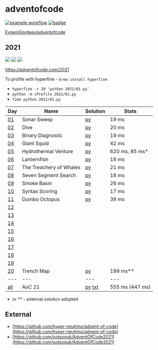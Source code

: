 # adventofcode
[![example workflow](https://github.com/EvgeniGordeev/adventofcode/actions/workflows/ci.yaml/badge.svg)](https://github.com/EvgeniGordeev/adventofcode/actions)
[![badge](https://img.shields.io/endpoint?url=https://gist.githubusercontent.com/EvgeniGordeev/13c6cac3c39702cdcb9cc169b66c3210/raw/runtime-badge.json)](https://github.com/EvgeniGordeev/adventofcode/actions)


[EvgeniGordeev/adventofcode](https://github.com/EvgeniGordeev/adventofcode)

## 2021

![](https://img.shields.io/badge/stars%20⭐-20-yellow)
![](https://img.shields.io/badge/day%20📅-21-blue)
![](https://img.shields.io/badge/days%20completed-10-red)

https://adventofcode.com/2021

To profile with hyperfine - ```brew install hyperfine```

* ```hyperfine -r 10 'python 2021/01.py'```
* ```python -m cProfile 2021/01.py```
* ```time python 2021/01.py```

| Day                                        | Name                    | Solution                                  | Stats           |
|--------------------------------------------|-------------------------|-------------------------------------------|-----------------|
| [01](https://adventofcode.com/2021/day/1)  | Sonar Sweep             | [py](2021/01.py)                          | 19 ms           |
| [02](https://adventofcode.com/2021/day/2)  | Dive                    | [py](2021/02.py)                          | 20 ms           |
| [03](https://adventofcode.com/2021/day/3)  | Binary Diagnostic       | [py](2021/03.py)                          | 19 ms           |
| [04](https://adventofcode.com/2021/day/4)  | Giant Squid             | [py](2021/04.py)                          | 42 ms           |
| [05](https://adventofcode.com/2021/day/5)  | Hydrothermal Venture    | [py](2021/05.py)                          | 620 ms, 85 ms*  |
| [06](https://adventofcode.com/2021/day/6)  | Lanternfish             | [py](2021/06.py)                          | 18 ms           |
| [07](https://adventofcode.com/2021/day/7)  | The Treachery of Whales | [py](2021/07.py)                          | 21 ms           |
| [08](https://adventofcode.com/2021/day/8)  | Seven Segment Search    | [py](2021/08.py)                          | 18 ms           |
| [09](https://adventofcode.com/2021/day/9)  | Smoke Basin             | [py](2021/09.py)                          | 26 ms           |
| [10](https://adventofcode.com/2021/day/10) | Syntax Scoring          | [py](2021/10.py)                          | 17 ms           |
| [11](https://adventofcode.com/2021/day/11) | Dumbo Octopus           | [py](2021/11.py)                          | 39 ms           |
| [12](https://adventofcode.com/2021/day/12) |                         |                                           |                 |
| [13](https://adventofcode.com/2021/day/13) |                         |                                           |                 |
| [14](https://adventofcode.com/2021/day/14) |                         |                                           |                 |
| [15](https://adventofcode.com/2021/day/15) |                         |                                           |                 |
| [16](https://adventofcode.com/2021/day/16) |                         |                                           |                 |
| [17](https://adventofcode.com/2021/day/17) |                         |                                           |                 |
| [18](https://adventofcode.com/2021/day/18) |                         |                                           |                 |
| [19](https://adventofcode.com/2021/day/19) |                         |                                           |                 |
| [20](https://adventofcode.com/2021/day/20) | Trench Map              | [py](2021/20.py)                          | 199 ms**        |
| ---                                        | ---                     | ---                                       | ---             |
| [all](https://adventofcode.com/2021)       | AoC 21                  | [py](2021/all.py) [txt](2021/answers.txt) | 555 ms (447 ms) |

* or ** - external solution adopted

## External

* [https://github.com/hyper-neutrino/advent-of-code](https://github.com/hyper-neutrino/advent-of-code)
* [https://github.com/sotsoguk/AdventOfCode2021](https://github.com/sotsoguk/AdventOfCode2021)
